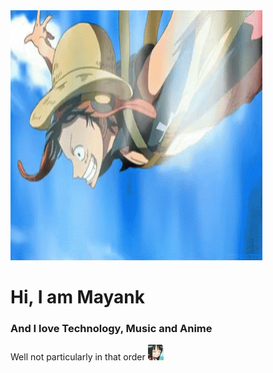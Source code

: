 <img src="assets/gifs/luffy2.gif" width="80%" height="400px">

# Hi, I am Mayank 
### And I love Technology, Music and Anime

Well not particularly in that order <img src="assets/emojis/robin.GIF" width="25px">

<!--
**meliodas137/meliodas137** is a ✨ _special_ ✨ repository because its `README.md` (this file) appears on your GitHub profile.

Here are some ideas to get you started:

- 🔭 I’m currently working on ...
- 🌱 I’m currently learning ...
- 👯 I’m looking to collaborate on ...
- 🤔 I’m looking for help with ...
- 💬 Ask me about ...
- 📫 How to reach me: ...
- 😄 Pronouns: ...
- ⚡ Fun fact: ...
-->

